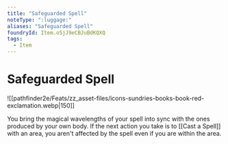 ```yaml
---
title: "Safeguarded Spell"
noteType: ":luggage:"
aliases: "Safeguarded Spell"
foundryId: Item.o5jJ9eCBJuBdKQXQ
tags:
  - Item
---
```


# Safeguarded Spell
![[pathfinder2e/Feats/zz_asset-files/icons-sundries-books-book-red-exclamation.webp|150]]

You bring the magical wavelengths of your spell into sync with the ones produced by your own body. If the next action you take is to [[Cast a Spell]] with an area, you aren't affected by the spell even if you are within the area.
